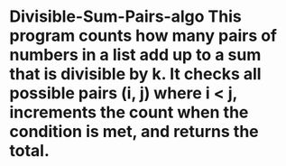 # Divisible-Sum-Pairs-algo This program counts how many pairs of numbers in a list add up to a sum that is divisible by k. It checks all possible pairs (i, j) where i < j, increments the count when the condition is met, and returns the total.
